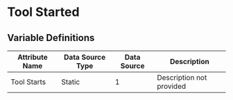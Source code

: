 # Tool Started

### 

## Variable Definitions

| Attribute Name|Data Source Type|Data Source|Description|
| --- | --- | --- | --- |
|Tool Starts|Static|1|Description not provided|



